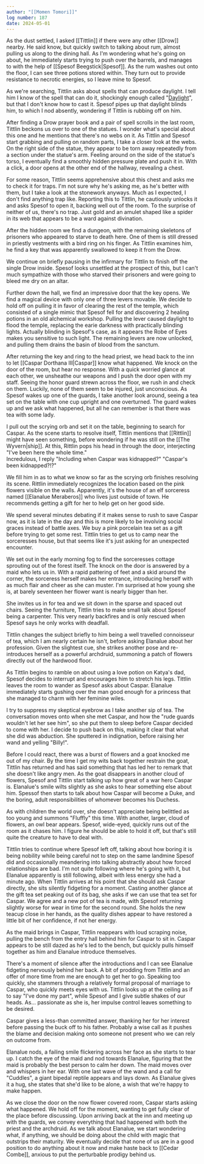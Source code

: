 ```yaml
---
author: "[[Momen Tomori]]"
log number: 187
date: 2024-05-01
---
```

As the dust settled, I asked [[Tittlin]] if there were any other [[Drow]] nearby. He said know, but quickly switch to talking about rum, almost pulling us along to the dining hall. As I'm wondering what he's going on about, he immediately starts trying to push over the barrels, and manages to with the help of [[Spesof Beegstick|Spesof]]. As the rum washes out onto the floor, I can see three potions stored within. They turn out to provide resistance to necrotic energies, so I leave mine to Spesof.

As we're searching, Tittlin asks about spells that can produce daylight. I tell him I know of the spell that can do it, shockingly enough called "[Daylight](https://5e.tools/spells.html#daylight_phb,bookview:true)", but that I don't know how to cast it. Spesof pipes up that daylight blinds him, to which I nod absently, wondering if Tittlin is rubbing off on him.

After finding a Drow prayer book and a pair of spell scrolls in the last room, Tittlin beckons us over to one of the statues. I wonder what's special about this one and he mentions that there's no webs on it. As Tittlin and Spesof start grabbing and pulling on random parts, I take a closer look at the webs. On the right side of the statue, they appear to be torn away repeatedly from a section under the statue's arm. Feeling around on the side of the statue's torso, I eventually find a smoothly hidden pressure plate and push it in. With a click, a door opens at the other end of the hallway, revealing a chest.

For some reason, Tittlin seems apprehensive about this chest and asks me to check it for traps. I'm not sure why he's asking me, as he's better with them, but I take a look at the stonework anyways. Much as I expected, I don't find anything trap like. Reporting this to Tittlin, he cautiously unlocks it and asks Spesof to open it, backing well out of the room. To the surprise of neither of us, there's no trap. Just gold and an amulet shaped like a spider in its web that appears to be a ward against divination.

After the hidden room we find a dungeon, with the remaining skeletons of prisoners who appeared to starve to death here. One of them is still dressed in priestly vestments with a bird ring on his finger. As Tittlin examines him, he find a key that was apparently swallowed to keep it from the Drow.

We continue on briefly pausing in the infirmary for Tittlin to finish off the single Drow inside. Spesof looks unsettled at the prospect of this, but I can't much sympathize with those who starved their prisoners and were going to bleed me dry on an altar.

Further down the hall, we find an impressive door that the key opens. We find a magical device with only one of three levers movable.  We decide to hold off on pulling it in favor of clearing the rest of the temple, which consisted of a single mimic that Spesof fell for and discovering 2 healing potions in an old alchemical workshop. Pulling the lever caused daylight to flood the temple, replacing the earie darkness with practically blinding lights. Actually blinding in Spesof's case, as it appears the Robe of Eyes makes you sensitive to such light. The remaining levers are now unlocked, and pulling them drains the basin of blood from the sanctum.

After returning the key and ring to the head priest, we head back to the inn to let [[Caspar Dorthana Ⅲ|Caspar]] know what happened. We knock on the door of the room, but hear no response. With a quick worried glance at each other, we unsheathe our weapons and I push the door open with my staff. Seeing the honor guard strewn across the floor, we rush in and check on them. Luckily, none of them seem to be injured, just unconscious. As Spesof wakes up one of the guards, I take another look around, seeing a tea set on the table with one cup upright and one overturned. The guard wakes up and we ask what happened, but all he can remember is that there was tea with some lady.

I pull out the scrying orb and set it on the table, beginning to search for Caspar. As the scene starts to resolve itself, Tittlin mentions that [[Rittlin]] might have seen something, before wondering if he was still on the [[The Wyvern|ship]]. At this, Rittlin pops his head in through the door, interjecting "I've been here the whole time."  
Incredulous, I reply "Including when Caspar was kidnapped?" 
"Caspar's been kidnapped?!?"

We fill him in as to what we know so far as the scrying orb finishes resolving its scene. Rittlin immediately recognizes the location based on the pink flowers visible on the walls. Apparently, it's the house of an elf sorceress named [[Elanalue Meraberos]] who lives just outside of town. He recommends getting a gift for her to help get on her good side.

We spend several minutes debating if it makes sense to rush to save Caspar now, as it is late in the day and this is more likely to be involving social graces instead of battle axes. We buy a pink porcelain tea set as a gift before trying to get some rest. Tittlin tries to get us to camp near the sorceresses house, but that seems like it's just asking for an unexpected encounter.

We set out in the early morning fog to find the sorceresses cottage sprouting out of the forest itself. The knock on the door is answered by a maid who lets us in. With a rapid pattering of feet and a skid around the corner, the sorceress herself makes her entrance, introducing herself with as much flair and cheer as she can muster. I'm surprised at how young she is, at barely seventeen her flower want is nearly bigger than her.

She invites us in for tea and we sit down in the sparse and spaced out chairs. Seeing the furniture, Tittlin tries to make small talk about Spesof being a carpenter. This very nearly backfires and is only rescued when Spesof says he only works with deadfall.

Tittlin changes the subject briefly to him being a well travelled connoisseur of tea, which I am nearly certain he isn't, before asking Elanalue about her profession. Given the slightest cue, she strikes another pose and re-introduces herself as a powerful archdruid, summoning a patch of flowers directly out of the hardwood floor.

As Tittlin begins to ramble on about using a love potion on Katya's dad, Spesof decides to interrupt and encourages him to stretch his legs. Tittlin leaves the room to wander as Spesof asks about Caspar. Elanalue immediately starts gushing over the man good enough for a princess that she managed to charm with her feminine wiles.

I try to suppress my skeptical eyebrow as I take another sip of tea. The conversation moves onto when she met Caspar, and how the "rude guards wouldn't let her see him", so she put them to sleep before Caspar decided to come with her. I decide to push back on this, making it clear that what she did was abduction. She sputtered in indignation, before raising her wand and yelling "Billy!".

Before I could react, there was a burst of flowers and a goat knocked me out of my chair. By the time I get my wits back together restrain the goat, Tittlin has returned and has said something that has led her to remark that she doesn't like angry men. As the goat disappears in another cloud of flowers, Spesof and Tittlin start talking up how great of a war hero Caspar is. Elanalue's smile wilts slightly as she asks to hear something else about him. Spessof then starts to talk about how Caspar will become a Duke, and the boring, adult responsibilities of whomever becomes his Duchess.

As with children the world over, she doesn't appreciate being belittled as too young and summons "Fluffly" this time. With another, larger, cloud of flowers, an owl bear appears. Spesof, wide-eyed, quickly runs out of the room as it chases him. I figure he should be able to hold it off, but that's still quite the creature to have to deal with.

Tittlin tries to continue where Spesof left off, talking about how boring it is being nobility while being careful not to step on the same landmine Spesof did and occasionally meandering into talking abstractly about how forced relationships are bad. I'm not quite following where he's going with it, but Elanalue apparently is still following, albeit with less energy she had a minute ago.
When Tittlin arrives at his point that she should ask Caspar directly, she sits silently fidgeting for a moment. Casting another glance at the gift tea set peaking out of its bag, she asks if we can use that tea set for Caspar. We agree and a new pot of tea is made, with Spesof returning slightly worse for wear in time for the second round. She holds the new teacup close in her hands, as the quality dishes appear to have restored a little bit of her confidence, if not her energy.

As the maid brings in Caspar, Tittlin reappears with loud scraping noise, pulling the bench from the entry hall behind him for Caspar to sit in. Caspar appears to be still dazed as he's led to the bench, but quickly pulls himself together as him and Elanalue introduce themselves.

There's a moment of silence after the introductions and I can see Elanalue fidgeting nervously behind her back. A bit of prodding from Tittlin and an offer of more time from me are enough to get her to go. Speaking too quickly, she stammers through a relatively formal proposal of marriage to Caspar, who quickly meets eyes with us. Tittlin looks up at the ceiling as if to say "I've done my part", while Spesof and I give subtle shakes of our heads. As... passionate as she is, her impulse control leaves something to be desired.

Caspar gives a less-than committed answer, thanking her for her interest before passing the buck off to his father. Probably a wise call as it pushes the blame and decision making onto someone not present who we can rely on outcome from.

Elanalue nods, a failing smile flickering across her face as she starts to tear up. I catch the eye of the maid and nod towards Elanalue, figuring that the maid is probably the best person to calm her down. The maid moves over and whispers in her ear. With one last wave of the wand and a call for "Cuddles", a giant bipedal reptile appears and lays down. As Elanalue gives it a hug, she states that she'd like to be alone, a wish that we're happy to make happen.

As we close the door on the now flower covered room, Caspar starts asking what happened. We hold off for the moment, wanting to get fully clear of the place before discussing. Upon arriving back at the inn and meeting up with the guards, we convey everything that had happened with both the priest and the archdruid. As we talk about Elanalue, we start wondering what, if anything, we should be doing about the child with magic that outstrips their maturity. We eventually decide that none of us are in a good position to do anything about it now and make haste back to [[Cedar Combe]], anxious to put the perturbable prodigy behind us.